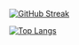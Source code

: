 [![GitHub Streak](https://streak-stats.demolab.com/?user=DenverCoder1&theme=dark)](https://git.io/streak-stats)

[![Top Langs](https://github-readme-stats.vercel.app/api/top-langs/?username=fkstndnjs&layout=compact)](https://github.com/anuraghazra/github-readme-stats)
